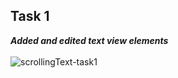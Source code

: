 ## Task 1

***Added and edited text view elements***
<br>
<br>
![scrollingText-task1](https://user-images.githubusercontent.com/47735236/111347401-46c66680-86a7-11eb-9188-67d0b9d456b9.png)



